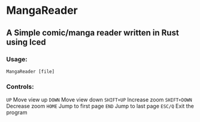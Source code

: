 # MangaReader

## A Simple comic/manga reader written in Rust using Iced

### Usage:
`MangaReader [file]`

### Controls:
`UP`            Move view up
`DOWN`          Move view down
`SHIFT+UP`      Increase zoom
`SHIFT+DOWN`    Decrease zoom
`HOME`          Jump to first page
`END`           Jump to last page
`ESC/Q`         Exit the program
